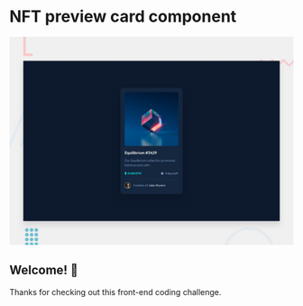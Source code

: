 # NFT preview card component

![Design preview for the NFT preview card component coding challenge](./design/desktop-preview.jpg)

## Welcome! 👋

Thanks for checking out this front-end coding challenge.
